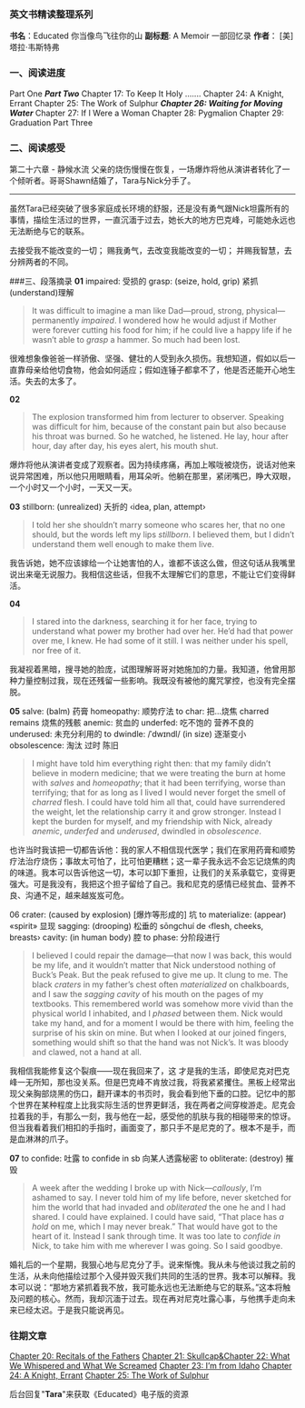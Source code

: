 ### 英文书精读整理系列
**书名**：Educated 你当像鸟飞往你的山
**副标题**:  A Memoir 一部回忆录
**作者**： [美] 塔拉·韦斯特弗

### 一、阅读进度
Part One
***Part Two***
Chapter 17: To Keep It Holy
.......
Chapter 24: A Knight, Errant 
Chapter 25: The Work of Sulphur 
***Chapter 26: Waiting for Moving Water*** 
Chapter 27: If I Were a Woman 
Chapter 28: Pygmalion 
Chapter 29: Graduation
Part Three

### 二、阅读感受
第二十六章 - 静候水流
父亲的烧伤慢慢在恢复，一场爆炸将他从演讲者转化了一个倾听者。哥哥Shawn结婚了，Tara与Nick分手了。

- - - - - 
虽然Tara已经突破了很多家庭成长环境的舒服，还是没有勇气跟Nick坦露所有的事情，描绘生活过的世界，一直沉湎于过去，她长大的地方巴克峰，可能她永远也无法断绝与它的联系。

去接受我不能改变的一切； 赐我勇气，去改变我能改变的一切； 并赐我智慧，去分辨两者的不同。

###三、段落摘录
**01**
impaired: 受损的
grasp:  (seize, hold, grip) 紧抓 (understand)理解
>It was difficult to imagine a man like Dad—proud, strong, physical—permanently *impaired*. I wondered how he would adjust if Mother were forever cutting his food for him; if he could live a happy life if he wasn’t able to *grasp* a hammer. So much had been lost.

很难想象像爸爸一样骄傲、坚强、健壮的人受到永久损伤。我想知道，假如以后一直靠母亲给他切食物，他会如何适应；假如连锤子都拿不了，他是否还能开心地生活。失去的太多了。

**02**
>The explosion transformed him from lecturer to observer. Speaking was difficult for him, because of the constant pain but also because his throat was burned. So he watched, he listened. He lay, hour after hour, day after day, his eyes alert, his mouth shut.

爆炸将他从演讲者变成了观察者。因为持续疼痛，再加上喉咙被烧伤，说话对他来说异常困难，所以他只用眼睛看，用耳朵听。他躺在那里，紧闭嘴巴，睁大双眼，一个小时又一个小时，一天又一天。

**03**
stillborn:  (unrealized) 夭折的 ‹idea, plan, attempt›
>I told her she shouldn’t marry someone who scares her, that no one should, but the words left my lips *stillborn*. I believed them, but I didn’t understand them well enough to make them live.

我告诉她，她不应该嫁给一个让她害怕的人，谁都不该这么做，但这句话从我嘴里说出来毫无说服力。我相信这些话，但我不太理解它们的意思，不能让它们变得鲜活。 

**04**
>I stared into the darkness, searching it for her face, trying to understand what power my brother had over her. He’d had that power over me, I knew. He had some of it still. I was neither under his spell, nor free of it.

我凝视着黑暗，搜寻她的脸庞，试图理解哥哥对她施加的力量。我知道，他曾用那种力量控制过我，现在还残留一些影响。我既没有被他的魔咒掌控，也没有完全摆脱。

**05**
salve: (balm) 药膏 
homeopathy: 顺势疗法
to char: 把…烧焦  charred remains 烧焦的残骸
anemic: 贫血的
underfed:  吃不饱的 营养不良的
underused: 未充分利用的
to dwindle: /ˈdwɪndl/ (in size) 逐渐变小
obsolescence: 淘汰 过时 陈旧

>I might have told him everything right then: that my family didn’t believe in modern medicine; that we were treating the burn at home with *salves* and *homeopathy*; that it had been terrifying, worse than terrifying; that for as long as I lived I would never forget the smell of *charred* flesh. I could have told him all that, could have surrendered the weight, let the relationship carry it and grow stronger. Instead I kept the burden for myself, and my friendship with Nick, already *anemic*, *underfed* and *underused*, dwindled in *obsolescence*.

也许当时我该把一切都告诉他：我的家人不相信现代医学；我们在家用药膏和顺势疗法治疗烧伤；事故太可怕了，比可怕更糟糕；这一辈子我永远不会忘记烧焦的肉的味道。我本可以告诉他这一切，本可以卸下重担，让我们的关系承载它，变得更强大。可是我没有，我把这个担子留给了自己。我和尼克的感情已经贫血、营养不良、沟通不足，越来越岌岌可危。

06
crater: (caused by explosion) [爆炸等形成的] 坑 
to materialize: (appear) «spirit» 显现
sagging: (drooping) 松垂的 sōngchuí de ‹flesh, cheeks, breasts›
cavity: (in human body) 腔
to phase: 分阶段进行 
>I believed I could repair the damage—that now I was back, this would be my life, and it wouldn’t matter that Nick understood nothing of Buck’s Peak. But the peak refused to give me up. It clung to me. The black *craters* in my father’s chest often *materialized* on chalkboards, and I saw the *sagging* *cavity* of his mouth on the pages of my textbooks. This remembered world was somehow more vivid than the physical world I inhabited, and I *phased* between them. Nick would take my hand, and for a moment I would be there with him, feeling the surprise of his skin on mine. But when I looked at our joined fingers, something would shift so that the hand was not Nick’s. It was bloody and clawed, not a hand at all.

我相信我能修复这个裂痕——现在我回来了，这 才是我的生活，即使尼克对巴克峰一无所知，那也没关系。但是巴克峰不肯放过我，将我紧紧攫住。黑板上经常出现父亲胸部烧黑的伤口，翻开课本的书页时，我会看到他下垂的口腔。记忆中的那个世界在某种程度上比我实际生活的世界更鲜活，我在两者之间穿梭游走。尼克会拉着我的手，有那么一刻，我与他在一起，感受他的肌肤与我的相碰带来的惊讶。但当我看着我们相扣的手指时，画面变了，那只手不是尼克的了。根本不是手，而是血淋淋的爪子。

**07**
to confide: 吐露 to confide in sb 向某人透露秘密
to obliterate: (destroy) 摧毁 
>A week after the wedding I broke up with Nick—*callously*, I’m ashamed to say. I never told him of my life before, never sketched for him the world that had invaded and *obliterated* the one he and I had shared. I could have explained. I could have said, “That place has *a hold* on me, which I may never break.” That would have got to the heart of it. Instead I sank through time. It was too late to *confide in* Nick, to take him with me wherever I was going. So I said goodbye.

婚礼后的一个星期，我狠心地与尼克分了手。说来惭愧。我从未与他谈过我之前的生活，从未向他描绘过那个入侵并毁灭我们共同的生活的世界。我本可以解释。我本可以说：“那地方紧抓着我不放，我可能永远也无法断绝与它的联系。”这本将触及问题的核心。然而，我却沉湎于过去。现在再对尼克吐露心事，与他携手走向未来已经太迟。于是我只能说再见。

### 往期文章
[Chapter 20: Recitals of the Fathers](https://mp.weixin.qq.com/s/v3SjQrVwJLnLy6grRY8_hA)
[Chapter 21: Skullcap&Chapter 22: What We Whispered and What We Screamed](https://mp.weixin.qq.com/s/n2-38VXMWtI0bT_NmAxKyw)
[Chapter 23: I’m from Idaho](https://mp.weixin.qq.com/s/ET-1CEiLOu39G0z5YlDMmw)
[Chapter 24: A Knight, Errant](https://mp.weixin.qq.com/s/rx8SIRLXveIOBYIgJlWdyQ)
[Chapter 25: The Work of Sulphur](https://mp.weixin.qq.com/s/2NBErFHb0amxFDGJpy4Crg)

后台回复"**Tara**"来获取《Educated》电子版的资源
